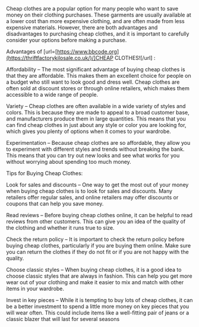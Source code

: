 Cheap clothes are a popular option for many people who want to save money on their clothing purchases. These garments are usually available at a lower cost than more expensive clothing, and are often made from less expensive materials. However, there are both advantages and disadvantages to purchasing cheap clothes, and it is important to carefully consider your options before making a purchase.

Advantages of [url=[https://www.bbcode.org](https://thriftfactorykilosale.co.uk/)/]CHEAP CLOTHES![/url]
:

Affordability – The most significant advantage of buying cheap clothes is that they are affordable. This makes them an excellent choice for people on a budget who still want to look good and dress well. Cheap clothes are often sold at discount stores or through online retailers, which makes them accessible to a wide range of people.

Variety – Cheap clothes are often available in a wide variety of styles and colors. This is because they are made to appeal to a broad customer base, and manufacturers produce them in large quantities. This means that you can find cheap clothes in just about any style or color you are looking for, which gives you plenty of options when it comes to your wardrobe.

Experimentation – Because cheap clothes are so affordable, they allow you to experiment with different styles and trends without breaking the bank. This means that you can try out new looks and see what works for you without worrying about spending too much money.

Tips for Buying Cheap Clothes:

Look for sales and discounts – One way to get the most out of your money when buying cheap clothes is to look for sales and discounts. Many retailers offer regular sales, and online retailers may offer discounts or coupons that can help you save money.

Read reviews – Before buying cheap clothes online, it can be helpful to read reviews from other customers. This can give you an idea of the quality of the clothing and whether it runs true to size.

Check the return policy – It is important to check the return policy before buying cheap clothes, particularly if you are buying them online. Make sure you can return the clothes if they do not fit or if you are not happy with the quality.

Choose classic styles – When buying cheap clothes, it is a good idea to choose classic styles that are always in fashion. This can help you get more wear out of your clothing and make it easier to mix and match with other items in your wardrobe.

Invest in key pieces – While it is tempting to buy lots of cheap clothes, it can be a better investment to spend a little more money on key pieces that you will wear often. This could include items like a well-fitting pair of jeans or a classic blazer that will last for several seasons
